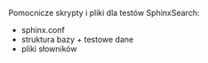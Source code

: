 
Pomocnicze skrypty i pliki dla testów SphinxSearch:

* sphinx.conf
* struktura bazy + testowe dane
* pliki słowników

